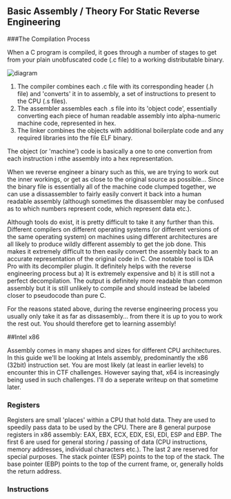 ## Basic Assembly / Theory For Static Reverse Engineering

###The Compilation Process

When a C program is compiled, it goes through a number of stages to get from your plain unobfuscated code (.c file) to a working distributable binary.

![diagram](https://upload.wikimedia.org/wikipedia/commons/0/0f/Avr-gcc.png)

1. The compiler combines each .c file with its corresponding header (.h file) and 'converts' it in to assembly, a set of instructions to present to the CPU (.s files).
2. The assembler assembles each .s file into its 'object code', essentially converting each piece of human readable assembly into alpha-numeric machine code, represented in hex.
3. The linker combines the objects with additional boilerplate code and any required libraries into the file ELF binary.

The object (or 'machine') code is basically a one to one convertion from each instruction i nthe assembly into a hex representation.

When we reverse engineer a binary such as this, we are trying to work out the inner workings, or get as close to the original source as possible... Since the binary file is essentially all of the machine code clumped together, we can use a dissassembler to fairly easily convert it back into a human readable assembly (although sometimes the disassembler may be confused as to which numbers represent code, which represent data etc.).

Although tools do exist, it is pretty difficult to take it any further than this. Different compilers on different operating systems (or different versions of the same operating system) on machines using different architectures are all likely to produce wildly different assembly to get the job done. This makes it extremely difficult to then easily convert the assembly back to an accurate representation of the original code in C. One notable tool is IDA Pro with its decompiler plugin. It definitely helps with the reverse engineering process but a) It is extremely expensive and b) it is still not a perfect decompilation. The output is definitely more readable than common assembly but it is still unlikely to compile and should instead be labeled closer to pseudocode than pure C.

For the reasons stated above, during the reverse engineering process you usually only take it as far as dissasembly... from there it is up to you to work the rest out. You should therefore get to learning assembly!

##Intel x86 

Assembly comes in many shapes and sizes for different CPU architectures. In this guide we'll be looking at Intels assembly, predominantly the x86 (32bit) instruction set. You are most likely (at least in earlier levels) to encounter this in CTF challenges. However saying that, x64 is increasingly being used in such challenges. I'll do a seperate writeup on that sometime later.

### Registers
Registers are small 'places' within a CPU that hold data. They are used to speedily pass data to be used by the CPU. There are 8 general purpose registers in x86 assembly: EAX, EBX, ECX, EDX, ESI, EDI, ESP and EBP. The first 6 are used for general storing / passing of data (CPU instructions, memory addresses, individual characters etc.). The last 2 are reserved for special purposes. The stack pointer (ESP) points to the top of the stack. The base pointer (EBP) points to the top of the current frame, or, generally holds the return address.

### Instructions
